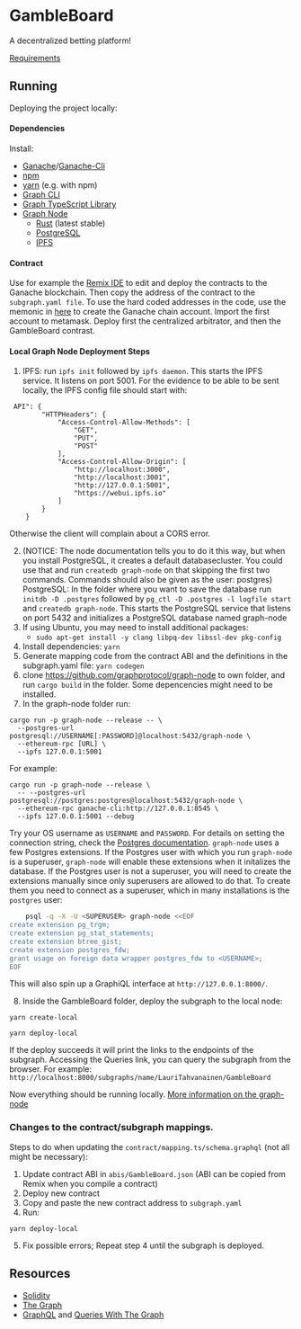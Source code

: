 # GambleBoard

A decentralized betting platform!

[Requirements](https://github.com/LauriTahvanainen/GambleBoard/edit/main/documentation/requirements.md)

## Running

Deploying the project locally:

#### Dependencies

Install:

- [Ganache](https://github.com/trufflesuite/ganache-cli)/[Ganache-Cli](https://github.com/trufflesuite/ganache-cli)
- [npm](https://www.npmjs.com/get-npm)
- [yarn](https://yarnpkg.com/getting-started/install) (e.g. with npm)
- [Graph CLI](https://github.com/graphprotocol/graph-cli)
- [Graph TypeScript Library](https://github.com/graphprotocol/graph-ts)
- [Graph Node](https://github.com/graphprotocol/graph-node)
	- [Rust](https://www.rust-lang.org/en-US/install.html) (latest stable)
	- [PostgreSQL](https://www.postgresql.org/download/)
	- [IPFS](https://docs.ipfs.io/install/)

#### Contract

Use for example the [Remix IDE](https://remix.ethereum.org) to edit and deploy the contracts to the Ganache blockchain. Then copy the address of the contract to the `subgraph.yaml file`. To use the hard coded addresses in the code, use the memonic in [here](https://github.com/LauriTahvanainen/GambleBoard/blob/main/TestInput/Input.txt) to create the Ganache chain account. Import the first account to metamask. Deploy first the centralized arbitrator, and then the GambleBoard contrast.

#### Local Graph Node Deployment Steps

1. IPFS: run `ipfs init` followed by `ipfs daemon`. This starts the IPFS service. It listens on port 5001.
For the evidence to be able to be sent locally, the IPFS config file should start with:
```
 API": {
		"HTTPHeaders": {
			"Access-Control-Allow-Methods": [
				"GET",
				"PUT",
				"POST"
			],
			"Access-Control-Allow-Origin": [
				"http://localhost:3000",
				"http://localhost:3001",
				"http://127.0.0.1:5001",
				"https://webui.ipfs.io"
			]
		}
	}
```
Otherwise the client will complain about a CORS error.

2. (NOTICE: The node documentation tells you to do it this way, but when you install PostgreSQL, it creates a default databasecluster. You could use that and run `createdb graph-node` on that skipping the first two commands. Commands should also be given as the user: postgres) PostgreSQL: In the folder where you want to save the database run `initdb -D .postgres` followed by `pg_ctl -D .postgres -l logfile start` and `createdb graph-node`. This starts the PostgreSQL service that listens on port 5432 and initializes a PostgreSQL database named graph-node
3. If using Ubuntu, you may need to install additional packages:
   - `sudo apt-get install -y clang libpq-dev libssl-dev pkg-config`
4. Install dependencies: `yarn`
5. Generate mapping code from the contract ABI and the definitions in the subgraph.yaml file: `yarn codegen`
6. clone https://github.com/graphprotocol/graph-node to own folder, and run `cargo build` in the folder. Some depencencies might need to be installed.
7. In the graph-node folder run:

```
cargo run -p graph-node --release -- \
  --postgres-url postgresql://USERNAME[:PASSWORD]@localhost:5432/graph-node \
  --ethereum-rpc [URL] \
  --ipfs 127.0.0.1:5001
```

For example:

```
cargo run -p graph-node --release \ 
  -- --postgres-url postgresql://postgres:postgres@localhost:5432/graph-node \ 
  --ethereum-rpc ganache-cli:http://127.0.0.1:8545 \ 
  --ipfs 127.0.0.1:5001 --debug
```

Try your OS username as `USERNAME` and `PASSWORD`. For details on setting
the connection string, check the [Postgres documentation](https://www.postgresql.org/docs/current/libpq-connect.html#LIBPQ-CONNSTRING).
`graph-node` uses a few Postgres extensions. If the Postgres user with which
you run `graph-node` is a superuser, `graph-node` will enable these
extensions when it initalizes the database. If the Postgres user is not a
superuser, you will need to create the extensions manually since only
superusers are allowed to do that. To create them you need to connect as a
superuser, which in many installations is the `postgres` user:

```bash
    psql -q -X -U <SUPERUSER> graph-node <<EOF
create extension pg_trgm;
create extension pg_stat_statements;
create extension btree_gist;
create extension postgres_fdw;
grant usage on foreign data wrapper postgres_fdw to <USERNAME>;
EOF

```

This will also spin up a GraphiQL interface at `http://127.0.0.1:8000/`.

8. Inside the GambleBoard folder, deploy the subgraph to the local node:

```
yarn create-local

yarn deploy-local
```

If the deploy succeeds it will print the links to the endpoints of the subgraph. Accessing the Queries link, you can query the subgraph from the browser. For example: `http://localhost:8000/subgraphs/name/LauriTahvanainen/GambleBoard`

Now everything should be running locally. [More information on the graph-node](https://github.com/graphprotocol/graph-node/blob/master/docs/getting-started.md)

### Changes to the contract/subgraph mappings.

Steps to do when updating the `contract/mapping.ts/schema.graphql` (not all might be necessary):

1. Update contract ABI in `abis/GambleBoard.json` (ABI can be copied from Remix when you compile a contract)
2. Deploy new contract
3. Copy and paste the new contract address to `subgraph.yaml`
4. Run:

```
yarn deploy-local
```
5. Fix possible errors; Repeat step 4 until the subgraph is deployed.

## Resources

- [Solidity](https://buildmedia.readthedocs.org/media/pdf/solidity/develop/solidity.pdf)
- [The Graph](https://thegraph.com/docs/introduction)
- [GraphQL](https://graphql.org/learn/) and [Queries With The Graph](https://thegraph.com/docs/graphql-api#queries) 



